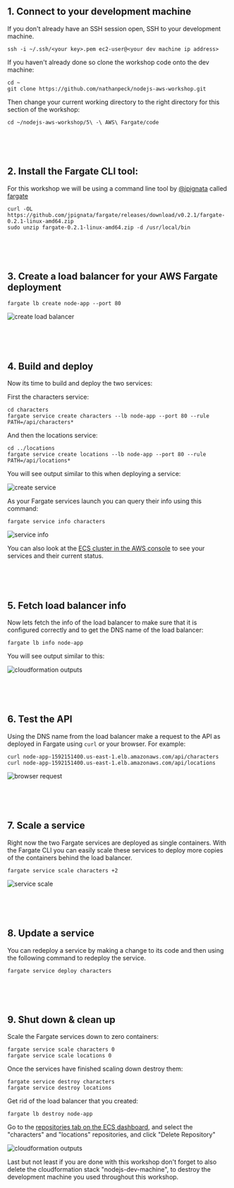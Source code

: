 ## 1. Connect to your development machine

If you don't already have an SSH session open, SSH to your development machine.

```
ssh -i ~/.ssh/<your key>.pem ec2-user@<your dev machine ip address>
```

If you haven't already done so clone the workshop code onto the dev machine:

```
cd ~
git clone https://github.com/nathanpeck/nodejs-aws-workshop.git
```

Then change your current working directory to the right directory for this section of the workshop:

```
cd ~/nodejs-aws-workshop/5\ -\ AWS\ Fargate/code
```

&nbsp;

&nbsp;

## 2. Install the Fargate CLI tool:

For this workshop we will be using a command line tool by [@jpignata](https://github.com/jpignata) called [fargate](http://somanymachines.com/fargate/)

```
curl -OL https://github.com/jpignata/fargate/releases/download/v0.2.1/fargate-0.2.1-linux-amd64.zip
sudo unzip fargate-0.2.1-linux-amd64.zip -d /usr/local/bin
```

&nbsp;

&nbsp;

## 3. Create a load balancer for your AWS Fargate deployment

```
fargate lb create node-app --port 80
```

![create load balancer](images/create-load-balancer.png)

&nbsp;

&nbsp;

## 4. Build and deploy

Now its time to build and deploy the two services:

First the characters service:

```
cd characters
fargate service create characters --lb node-app --port 80 --rule PATH=/api/characters*
```

And then the locations service:

```
cd ../locations
fargate service create locations --lb node-app --port 80 --rule PATH=/api/locations*
```

You will see output similar to this when deploying a service:

![create service](images/create-service.png)

As your Fargate services launch you can query their info using this command:

```
fargate service info characters
```

![service info](images/service-info.png)

You can also look at the [ECS cluster in the AWS console](https://us-east-1.console.aws.amazon.com/ecs/home?region=us-east-1#/clusters/fargate/services) to see your services and their current status.

&nbsp;

&nbsp;

## 5. Fetch load balancer info

Now lets fetch the info of the load balancer to make sure that it is configured correctly and to get the DNS name of the load balancer:

```
fargate lb info node-app
```

You will see output similar to this: 

![cloudformation outputs](images/load-balancer-info.png)

&nbsp;

&nbsp;

## 6. Test the API

Using the DNS name from the load balancer make a request to the API as deployed in Fargate using `curl` or your browser. For example:

```
curl node-app-1592151400.us-east-1.elb.amazonaws.com/api/characters
curl node-app-1592151400.us-east-1.elb.amazonaws.com/api/locations
```

![browser request](images/browser-request.png)

&nbsp;

&nbsp;

## 7. Scale a service

Right now the two Fargate services are deployed as single containers. With the Fargate CLI you can easily scale these services to deploy more copies of the containers behind the load balancer.

```
fargate service scale characters +2
```

![service scale](images/service-scale.png)

&nbsp;

&nbsp;

## 8. Update a service

You can redeploy a service by making a change to its code and then using the following command to redeploy the service.

```
fargate service deploy characters
```

&nbsp;

&nbsp;

## 9. Shut down & clean up

Scale the Fargate services down to zero containers:

```
fargate service scale characters 0
fargate service scale locations 0
```

Once the services have finished scaling down destroy them:

```
fargate service destroy characters
fargate service destroy locations
```

Get rid of the load balancer that you created:

```
fargate lb destroy node-app
```

Go to the [repositories tab on the ECS dashboard](https://us-east-1.console.aws.amazon.com/ecs/home?region=us-east-1#/repositories), and select the "characters" and "locations" repositories, and click "Delete Repository"

![cloudformation outputs](images/delete-repository.png)

Last but not least if you are done with this workshop don't forget to also delete the cloudformation stack "nodejs-dev-machine", to destroy the development machine you used throughout this workshop.
